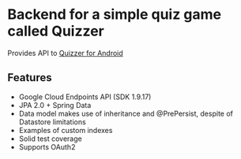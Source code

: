 Backend for a simple quiz game called Quizzer
=============================================

Provides API to [Quizzer for Android](https://github.com/zezutom/quizzer-android)

Features
--------
* Google Cloud Endpoints API (SDK 1.9.17)
* JPA 2.0 + Spring Data
* Data model makes use of inheritance and @PrePersist, despite of Datastore limitations
* Examples of custom indexes
* Solid test coverage
* Supports OAuth2
